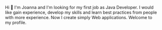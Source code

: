 Hi 👋 I'm Joanna and I'm looking for my first job as Java Developer. 
I would like gain experience, develop my skills and learn best practices from people with more experience. 
Now I create simply Web applications. Welcome to my profile.

<!---
-  Hi, I’m @JoannaFrackowiak
- 👀 I’m interested in ...
- 🌱 I’m currently learning ...
- 💞️ I’m looking to collaborate on ...
- 📫 How to reach me ...


JoannaFrackowiak/JoannaFrackowiak is a ✨ special ✨ repository because its `README.md` (this file) appears on your GitHub profile.
You can click the Preview link to take a look at your changes.
--->
